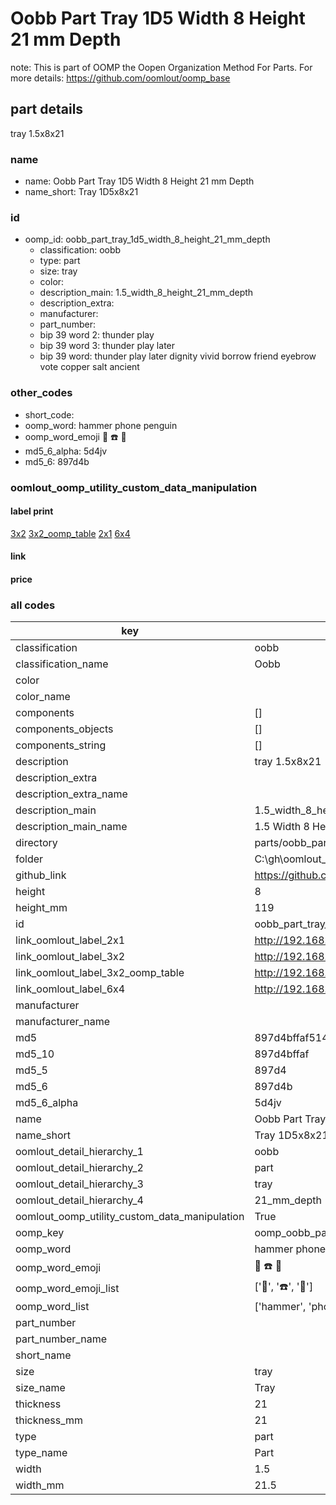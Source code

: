 # Oobb Part Tray 1D5 Width 8 Height 21 mm Depth  

note: This is part of OOMP the Oopen Organization Method For Parts. For more details: https://github.com/oomlout/oomp_base

##  part details
  



tray 1.5x8x21



### name
* name: Oobb Part Tray 1D5 Width 8 Height 21 mm Depth
* name_short: Tray 1D5x8x21 
### id
* oomp_id: oobb_part_tray_1d5_width_8_height_21_mm_depth
  * classification: oobb
  * type: part
  * size: tray
  * color: 
  * description_main: 1.5_width_8_height_21_mm_depth
  * description_extra: 
  * manufacturer: 
  * part_number: 
  * bip 39 word 2: thunder play
  * bip 39 word 3: thunder play later
  * bip 39 word: thunder play later dignity vivid borrow friend eyebrow vote copper salt ancient

### other_codes
* short_code: 
* oomp_word: hammer phone penguin
* oomp_word_emoji :hammer: :phone: :penguin:
* md5_6_alpha: 5d4jv
* md5_6: 897d4b






### oomlout_oomp_utility_custom_data_manipulation
#### label print
[3x2](http://192.168.1.245:1112/?label=oomp%205d4jv)
[3x2_oomp_table](http://192.168.1.108:1112/?label=oomp%205d4jv)
[2x1](http://192.168.1.242:1112/?label=oomp%205d4jv)
[6x4](http://192.168.1.55:1112/?label=oomp%205d4jv)    

#### link

                              

#### price







### all codes 
| key | value |  
| --- | --- |  
| classification | oobb |  
| classification_name | Oobb |  
| color |  |  
| color_name |  |  
| components | [] |  
| components_objects | [] |  
| components_string | [] |  
| description | tray 1.5x8x21 |  
| description_extra |  |  
| description_extra_name |  |  
| description_main | 1.5_width_8_height_21_mm_depth |  
| description_main_name | 1.5 Width 8 Height 21 mm Depth |  
| directory | parts/oobb_part_tray_1d5_width_8_height_21_mm_depth |  
| folder | C:\gh\oomlout_oobb_version_4_generated_parts\parts\oobb_part_tray_1d5_width_8_height_21_mm_depth |  
| github_link | https://github.com/oomlout/oomlout_oomp_part_src/tree/main/parts/oobb_part_tray_1d5_width_8_height_21_mm_depth |  
| height | 8 |  
| height_mm | 119 |  
| id | oobb_part_tray_1d5_width_8_height_21_mm_depth |  
| link_oomlout_label_2x1 | http://192.168.1.242:1112/?label=oomp%205d4jv |  
| link_oomlout_label_3x2 | http://192.168.1.245:1112/?label=oomp%205d4jv |  
| link_oomlout_label_3x2_oomp_table | http://192.168.1.108:1112/?label=oomp%205d4jv |  
| link_oomlout_label_6x4 | http://192.168.1.55:1112/?label=oomp%205d4jv |  
| manufacturer |  |  
| manufacturer_name |  |  
| md5 | 897d4bffaf514b9c687a93e0faa9970c |  
| md5_10 | 897d4bffaf |  
| md5_5 | 897d4 |  
| md5_6 | 897d4b |  
| md5_6_alpha | 5d4jv |  
| name | Oobb Part Tray 1D5 Width 8 Height 21 mm Depth |  
| name_short | Tray 1D5x8x21  |  
| oomlout_detail_hierarchy_1 | oobb |  
| oomlout_detail_hierarchy_2 | part |  
| oomlout_detail_hierarchy_3 | tray |  
| oomlout_detail_hierarchy_4 | 21_mm_depth |  
| oomlout_oomp_utility_custom_data_manipulation | True |  
| oomp_key | oomp_oobb_part_tray_1d5_width_8_height_21_mm_depth |  
| oomp_word | hammer phone penguin |  
| oomp_word_emoji | :hammer: :phone: :penguin: |  
| oomp_word_emoji_list | [':hammer:', ':phone:', ':penguin:'] |  
| oomp_word_list | ['hammer', 'phone', 'penguin'] |  
| part_number |  |  
| part_number_name |  |  
| short_name |  |  
| size | tray |  
| size_name | Tray |  
| thickness | 21 |  
| thickness_mm | 21 |  
| type | part |  
| type_name | Part |  
| width | 1.5 |  
| width_mm | 21.5 |  

